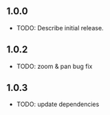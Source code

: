 ## 1.0.0

* TODO: Describe initial release.

## 1.0.2
* TODO: zoom & pan bug fix

## 1.0.3
* TODO: update dependencies